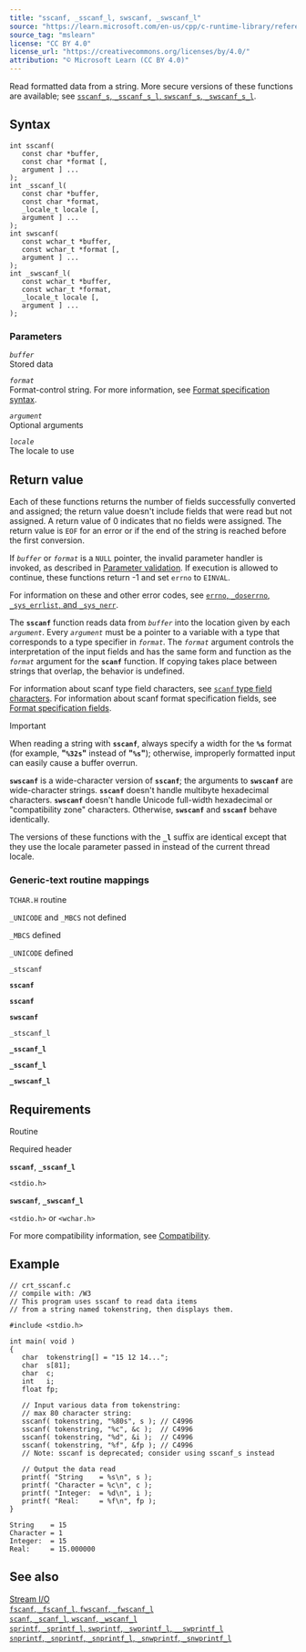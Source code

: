 ```yaml
---
title: "sscanf, _sscanf_l, swscanf, _swscanf_l"
source: "https://learn.microsoft.com/en-us/cpp/c-runtime-library/reference/sscanf-sscanf-l-swscanf-swscanf-l?view=msvc-170"
source_tag: "mslearn"
license: "CC BY 4.0"
license_url: "https://creativecommons.org/licenses/by/4.0/"
attribution: "© Microsoft Learn (CC BY 4.0)"
---
```

Read formatted data from a string. More secure versions of these functions are available; see [`sscanf_s`, `_sscanf_s_l`, `swscanf_s`, `_swscanf_s_l`](https://learn.microsoft.com/en-us/cpp/c-runtime-library/reference/sscanf-s-sscanf-s-l-swscanf-s-swscanf-s-l?view=msvc-170).

## Syntax

```
int sscanf(
   const char *buffer,
   const char *format [,
   argument ] ...
);
int _sscanf_l(
   const char *buffer,
   const char *format,
   _locale_t locale [,
   argument ] ...
);
int swscanf(
   const wchar_t *buffer,
   const wchar_t *format [,
   argument ] ...
);
int _swscanf_l(
   const wchar_t *buffer,
   const wchar_t *format,
   _locale_t locale [,
   argument ] ...
);
```

### Parameters

_`buffer`_  
Stored data

_`format`_  
Format-control string. For more information, see [Format specification syntax](https://learn.microsoft.com/en-us/cpp/c-runtime-library/format-specification-fields-scanf-and-wscanf-functions?view=msvc-170).

_`argument`_  
Optional arguments

_`locale`_  
The locale to use

## Return value

Each of these functions returns the number of fields successfully converted and assigned; the return value doesn't include fields that were read but not assigned. A return value of 0 indicates that no fields were assigned. The return value is `EOF` for an error or if the end of the string is reached before the first conversion.

If _`buffer`_ or _`format`_ is a `NULL` pointer, the invalid parameter handler is invoked, as described in [Parameter validation](https://learn.microsoft.com/en-us/cpp/c-runtime-library/parameter-validation?view=msvc-170). If execution is allowed to continue, these functions return -1 and set `errno` to `EINVAL`.

For information on these and other error codes, see [`errno`, `_doserrno`, `_sys_errlist`, and `_sys_nerr`](https://learn.microsoft.com/en-us/cpp/c-runtime-library/errno-doserrno-sys-errlist-and-sys-nerr?view=msvc-170).

The **`sscanf`** function reads data from _`buffer`_ into the location given by each _`argument`_. Every _`argument`_ must be a pointer to a variable with a type that corresponds to a type specifier in _`format`_. The _`format`_ argument controls the interpretation of the input fields and has the same form and function as the _`format`_ argument for the **`scanf`** function. If copying takes place between strings that overlap, the behavior is undefined.

For information about scanf type field characters, see [`scanf` type field characters](https://learn.microsoft.com/en-us/cpp/c-runtime-library/scanf-type-field-characters?view=msvc-170). For information about scanf format specification fields, see [Format specification fields](https://learn.microsoft.com/en-us/cpp/c-runtime-library/format-specification-fields-scanf-and-wscanf-functions?view=msvc-170).

Important

When reading a string with **`sscanf`**, always specify a width for the **`%s`** format (for example, **"`%32s`"** instead of **"`%s`"**); otherwise, improperly formatted input can easily cause a buffer overrun.

**`swscanf`** is a wide-character version of **`sscanf`**; the arguments to **`swscanf`** are wide-character strings. **`sscanf`** doesn't handle multibyte hexadecimal characters. **`swscanf`** doesn't handle Unicode full-width hexadecimal or "compatibility zone" characters. Otherwise, **`swscanf`** and **`sscanf`** behave identically.

The versions of these functions with the **`_l`** suffix are identical except that they use the locale parameter passed in instead of the current thread locale.

### Generic-text routine mappings

`TCHAR.H` routine

`_UNICODE` and `_MBCS` not defined

`_MBCS` defined

`_UNICODE` defined

`_stscanf`

**`sscanf`**

**`sscanf`**

**`swscanf`**

`_stscanf_l`

**`_sscanf_l`**

**`_sscanf_l`**

**`_swscanf_l`**

## Requirements

Routine

Required header

**`sscanf`**, **`_sscanf_l`**

`<stdio.h>`

**`swscanf`**, **`_swscanf_l`**

`<stdio.h>` or `<wchar.h>`

For more compatibility information, see [Compatibility](https://learn.microsoft.com/en-us/cpp/c-runtime-library/compatibility?view=msvc-170).

## Example

```
// crt_sscanf.c
// compile with: /W3
// This program uses sscanf to read data items
// from a string named tokenstring, then displays them.

#include <stdio.h>

int main( void )
{
   char  tokenstring[] = "15 12 14...";
   char  s[81];
   char  c;
   int   i;
   float fp;

   // Input various data from tokenstring:
   // max 80 character string:
   sscanf( tokenstring, "%80s", s ); // C4996
   sscanf( tokenstring, "%c", &c );  // C4996
   sscanf( tokenstring, "%d", &i );  // C4996
   sscanf( tokenstring, "%f", &fp ); // C4996
   // Note: sscanf is deprecated; consider using sscanf_s instead

   // Output the data read
   printf( "String    = %s\n", s );
   printf( "Character = %c\n", c );
   printf( "Integer:  = %d\n", i );
   printf( "Real:     = %f\n", fp );
}
```

```
String    = 15
Character = 1
Integer:  = 15
Real:     = 15.000000
```

## See also

[Stream I/O](https://learn.microsoft.com/en-us/cpp/c-runtime-library/stream-i-o?view=msvc-170)  
[`fscanf`, `_fscanf_l`, `fwscanf`, `_fwscanf_l`](https://learn.microsoft.com/en-us/cpp/c-runtime-library/reference/fscanf-fscanf-l-fwscanf-fwscanf-l?view=msvc-170)  
[`scanf`, `_scanf_l`, `wscanf`, `_wscanf_l`](https://learn.microsoft.com/en-us/cpp/c-runtime-library/reference/scanf-scanf-l-wscanf-wscanf-l?view=msvc-170)  
[`sprintf`, `_sprintf_l`, `swprintf`, `_swprintf_l`, `__swprintf_l`](https://learn.microsoft.com/en-us/cpp/c-runtime-library/reference/sprintf-sprintf-l-swprintf-swprintf-l-swprintf-l?view=msvc-170)  
[`snprintf`, `_snprintf`, `_snprintf_l`, `_snwprintf`, `_snwprintf_l`](https://learn.microsoft.com/en-us/cpp/c-runtime-library/reference/snprintf-snprintf-snprintf-l-snwprintf-snwprintf-l?view=msvc-170)
